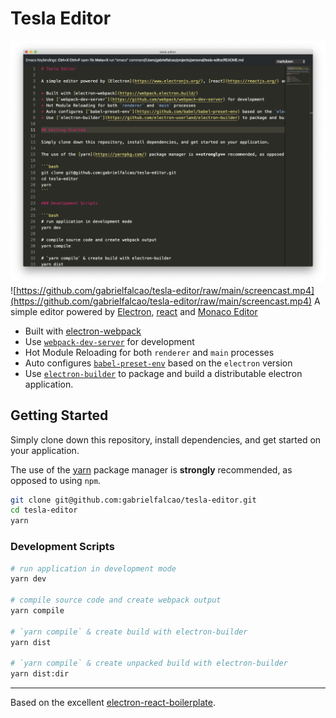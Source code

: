 # Tesla Editor

[![Screencast](https://github.com/gabrielfalcao/tesla-editor/raw/main/screenshot.png)](https://github.com/gabrielfalcao/tesla-editor/raw/main/screencast.mp4)
![https://github.com/gabrielfalcao/tesla-editor/raw/main/screencast.mp4](https://github.com/gabrielfalcao/tesla-editor/raw/main/screencast.mp4)
A simple editor powered by [Electron](https://www.electronjs.org/), [react](https://reactjs.org/) and [Monaco Editor](https://microsoft.github.io/monaco-editor/)

* Built with [electron-webpack](https://webpack.electron.build/)
* Use [`webpack-dev-server`](https://github.com/webpack/webpack-dev-server) for development
* Hot Module Reloading for both `renderer` and `main` processes
* Auto configures [`babel-preset-env`](https://github.com/babel/babel-preset-env) based on the `electron` version
* Use [`electron-builder`](https://github.com/electron-userland/electron-builder) to package and build a distributable electron application.

## Getting Started

Simply clone down this repository, install dependencies, and get started on your application.

The use of the [yarn](https://yarnpkg.com/) package manager is **strongly** recommended, as opposed to using `npm`.

```bash
git clone git@github.com:gabrielfalcao/tesla-editor.git
cd tesla-editor
yarn
```

### Development Scripts

```bash
# run application in development mode
yarn dev

# compile source code and create webpack output
yarn compile

# `yarn compile` & create build with electron-builder
yarn dist

# `yarn compile` & create unpacked build with electron-builder
yarn dist:dir
```

----

Based on the excellent [electron-react-boilerplate](https://github.com/electron-react-boilerplate/electron-react-boilerplate).
